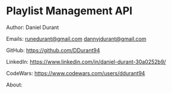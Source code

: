 # Playlist Management API

Author: Daniel Durant

Emails:
<runedurant@gmail.com>
<dannyjdurant@gmail.com>

GitHub:
<https://github.com/DDurant94>

LinkedIn:
<https://www.linkedin.com/in/daniel-durant-30a0252b9/>

CodeWars:
<https://www.codewars.com/users/ddurant94>

About:
